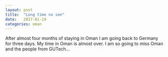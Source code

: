 ```yaml
---
layout: post
title:  "Long time no see"
date:   2017-01-19
categories: oman
---
```

After almost four months of staying in Oman I am going back to Germany for three days. My time in Oman is almost over. I am so going to miss Oman and the people from GUTech...